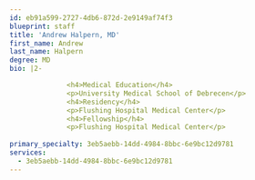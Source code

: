 ```yaml
---
id: eb91a599-2727-4db6-872d-2e9149af74f3
blueprint: staff
title: 'Andrew Halpern, MD'
first_name: Andrew
last_name: Halpern
degree: MD
bio: |2-

              <h4>Medical Education</h4>
              <p>University Medical School of Debrecen</p>
              <h4>Residency</h4>
              <p>Flushing Hospital Medical Center</p>
              <h4>Fellowship</h4>
              <p>Flushing Hospital Medical Center</p>
          
primary_specialty: 3eb5aebb-14dd-4984-8bbc-6e9bc12d9781
services:
  - 3eb5aebb-14dd-4984-8bbc-6e9bc12d9781
---
```

